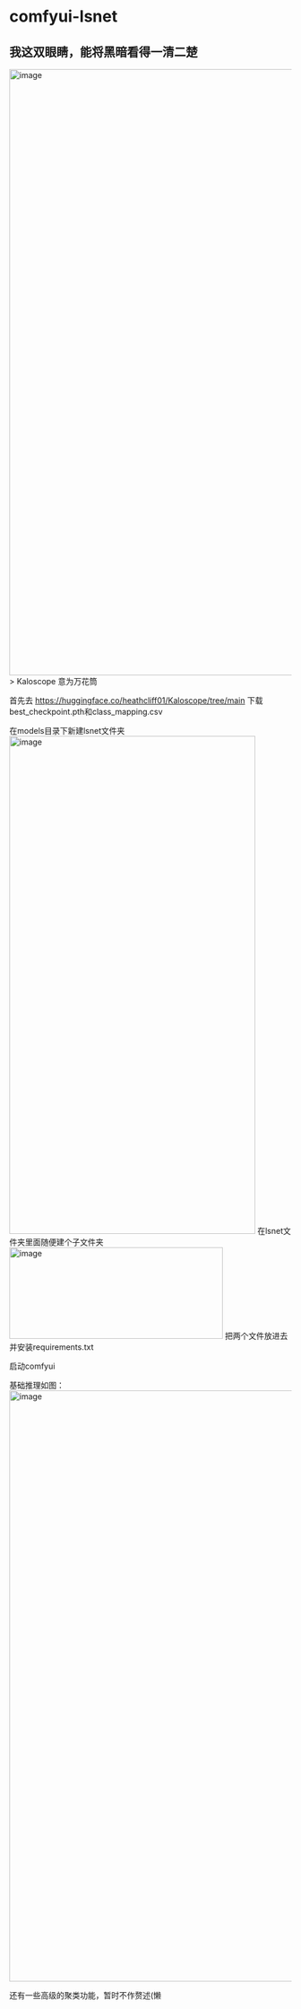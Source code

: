 # comfyui-lsnet

## 我这双眼睛，能将黑暗看得一清二楚
<img width="1728" height="1080" alt="image" src="https://github.com/user-attachments/assets/a9d16b72-b577-4458-bc10-604eb82fefea" />
> Kaloscope 意为万花筒

首先去 https://huggingface.co/heathcliff01/Kaloscope/tree/main 下载best_checkpoint.pth和class_mapping.csv

在models目录下新建lsnet文件夹
<img width="439" height="887" alt="image" src="https://github.com/user-attachments/assets/d959be3c-156c-4c54-9076-f9f5a25000a9" />
在lsnet文件夹里面随便建个子文件夹
<img width="381" height="163" alt="image" src="https://github.com/user-attachments/assets/f64d8e9c-8047-424b-b9b0-8a6ec1732ef0" />
把两个文件放进去并安装requirements.txt

启动comfyui

基础推理如图：
<img width="1902" height="1053" alt="image" src="https://github.com/user-attachments/assets/28cc2820-ff5d-4290-8ac2-339763947e91" />

还有一些高级的聚类功能，暂时不作赘述(懒
